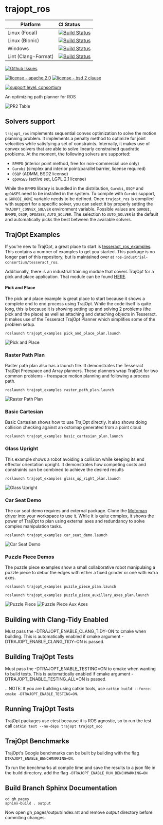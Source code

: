 # trajopt_ros

Platform             | CI Status
---------------------|:---------
Linux (Focal)        | [![Build Status](https://github.com/ros-industrial-consortium/trajopt_ros/workflows/Focal-Build/badge.svg)](https://github.com/ros-industrial-consortium/trajopt_ros/actions)
Linux (Bionic)       | [![Build Status](https://github.com/ros-industrial-consortium/trajopt_ros/workflows/Bionic-Build/badge.svg)](https://github.com/ros-industrial-consortium/trajopt_ros/actions)
Windows              | [![Build Status](https://github.com/ros-industrial-consortium/trajopt_ros/workflows/Windows-Noetic-Build/badge.svg)](https://github.com/ros-industrial-consortium/trajopt_ros/actions)
Lint  (Clang-Format) | [![Build Status](https://github.com/ros-industrial-consortium/trajopt_ros/workflows/Clang-Format/badge.svg)](https://github.com/ros-industrial-consortium/trajopt_ros/actions)


[![Github Issues](https://img.shields.io/github/issues/ros-industrial-consortium/trajopt_ros.svg)](http://github.com/ros-industrial-consortium/trajopt_ros/issues)

[![license - apache 2.0](https://img.shields.io/:license-Apache%202.0-yellowgreen.svg)](https://opensource.org/licenses/Apache-2.0)
[![license - bsd 2 clause](https://img.shields.io/:license-BSD%202--Clause-blue.svg)](https://opensource.org/licenses/BSD-2-Clause)

[![support level: consortium](https://img.shields.io/badge/support%20level-consortium-brightgreen.png)](http://rosindustrial.org/news/2016/10/7/better-supporting-a-growing-ros-industrial-software-platform)

An optimizing path planner for ROS

![PR2 Table](gh_pages/_static/example_gifs/PR2_table.gif)

## Solvers support
`trajopt_ros` implements sequential convex optimization to solve the motion planning problem.
It implements a penalty method to optimize for joint velocities while satisfying a set of constraints.
Internally, it makes use of convex solvers that are able to solve linearly constrained quadratic problems.
At the moment, the following solvers are supported:
- `BPMPD` (interior point method, free for non-commercial use only)
- `Gurobi` (simplex and interior point/parallel barrier, license required)
- `OSQP` (ADMM, BSD2 license)
- `qpOASES` (active set, LGPL 2.1 license)

While the `BPMPD` library is bundled in the distribution, `Gurobi`, `OSQP` and `qpOASES` need to be installed in the system.
To compile with `Gurobi` support, a `GUROBI_HOME` variable needs to be defined.
Once `trajopt_ros` is compiled with support for a specific solver, you can select it by properly setting the `TRAJOPT_CONVEX_SOLVER` environment variable. Possible values are `GUROBI`, `BPMPD`, `OSQP`, `QPOASES`, `AUTO_SOLVER`.
The selection to `AUTO_SOLVER` is the default and automatically picks the best between the available solvers.

## TrajOpt Examples
If you're new to TrajOpt, a great place to start is [tesseract_ros_examples](https://github.com/ros-industrial-consortium/tesseract_ros/tree/master/tesseract_ros_examples). This contains a number of examples to get you started.
This package is no longer part of this repository, but is maintained over at `ros-industrial-consortium/tesseract_ros`.

Additionally, there is an industrial training module that covers TrajOpt for a pick and place application. That module can be found [HERE](https://industrial-training-master.readthedocs.io/en/melodic/_source/demo3/index.html).
#### Pick and Place
The pick and place example is great place to start because it shows a complete end to end process using TrajOpt. While the code itself is quite long, this is because it is showing setting up and solving 2 problems (the pick and the place) as well as attaching and detaching objects in Tesseract. It makes use of the Tesseract TrajOpt Planner which simplifies some of the problem setup.

```roslaunch trajopt_examples pick_and_place_plan.launch```

![Pick and Place](gh_pages/_static/example_gifs/pick_and_place.gif)

### Raster Path Plan
Raster path plan also has a launch file. It demonstrates the Tesseract TrajOpt Freespace and Array planners. These planners wrap TrajOpt for two common problems - freespace motion planning and following a process path.

```roslaunch trajopt_examples raster_path_plan.launch```

![Raster Path Plan](gh_pages/_static/example_gifs/raster_path.gif)

### Basic Cartesian
Basic Cartesian shows how to use TrajOpt directly. It also shows doing collision checking against an octomap generated from a point cloud

```roslaunch trajopt_examples basic_cartesian_plan.launch```

### Glass Upright
This example shows a robot avoiding a collision while keeping its end effector orientation upright. It demonstrates how competing costs and constraints can be combined to achieve the desired results

```roslaunch trajopt_examples glass_up_right_plan.launch```

![Glass Upright](gh_pages/_static/example_gifs/glass_upright.gif)

### Car Seat Demo
The car seat demo requires and external package. Clone the [Motoman driver](https://github.com/ros-industrial/motoman) into your workspace to use it. While it is quite complex, it shows the power of TrajOpt to plan using external axes and redundancy to solve complex manipulation tasks.

```roslaunch trajopt_examples car_seat_demo.launch```

![Car Seat Demo](gh_pages/_static/car_seat_demo.png)

### Puzzle Piece Demos
The puzzle piece examples show a small collaborative robot manipulaing a puzzle piece to debur the edges with either a fixed grinder or one with extra axes.

```roslaunch trajopt_examples puzzle_piece_plan.launch```

```roslaunch trajopt_examples puzzle_piece_auxillary_axes_plan.launch```


![Puzzle Piece](gh_pages/_static/example_gifs/puzzle_piece.gif)  ![Puzzle Piece Aux Axes](gh_pages/_static/example_gifs/puzzle_piece_with_positioner.gif)


## Building with Clang-Tidy Enabled

Must pass the -DTRAJOPT_ENABLE_CLANG_TIDY=ON to cmake when building. This is automatically enabled if cmake argument -DTRAJOPT_ENABLE_CLANG_TIDY=ON is passed.

## Building TrajOpt Tests

Must pass the -DTRAJOPT_ENABLE_TESTING=ON to cmake when wanting to build tests. This is automatically enabled if cmake argument -DTRAJOPT_ENABLE_TESTING_ALL=ON is passed.

.. NOTE: If you are building using catkin tools, use `catkin build --force-cmake -DTRAJOPT_ENABLE_TESTING=ON`.

## Running TrajOpt Tests

TrajOpt packages use ctest because it is ROS agnostic, so to run the test call `catkin test --no-deps trajopt trajopt_sco`

## TrajOpt Benchmarks

TrajOpt's Google benchmarks can be built by building with the flag `DTRAJOPT_ENABLE_BENCHMARKING=ON`.

To run the benchmarks at compile time and save the results to a json file in the build directory, add the flag `-DTRAJOPT_ENABLE_RUN_BENCHMARKING=ON`

## Build Branch Sphinx Documentation

```
cd gh_pages
sphinx-build . output
```
Now open gh_pages/output/index.rst and remove *output* directory before commiting changes.
